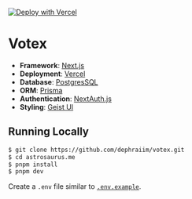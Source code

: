 [![Deploy with Vercel](https://vercel.com/button)](https://vercel.com/new/git/external?repository-url=https%3A%2F%2Fgithub.com%2Fdephraiim%2Fvotex)

# Votex

- **Framework**: [Next.js](https://nextjs.org/)
- **Deployment**: [Vercel](https://vercel.com/)
- **Database**: [PostgresSQL](https://postgresql.org)
- **ORM**: [Prisma](https://prisma.io/)
- **Authentication**: [NextAuth.js](https://next-auth.js.org/)
- **Styling**: [Geist UI](https://geist-ui.dev/en-us)

## Running Locally

```bash
$ git clone https://github.com/dephraiim/votex.git
$ cd astrosaurus.me
$ pnpm install
$ pnpm dev
```

Create a `.env` file similar to [`.env.example`](/.env.example).
